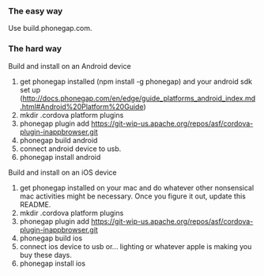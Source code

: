 <h3>The easy way</h3>
<p>
Use build.phonegap.com.
</p>

<h3>The hard way</h3>
<p>
Build and install on an Android device

1. get phonegap installed (npm install -g phonegap) and your android sdk set up (http://docs.phonegap.com/en/edge/guide_platforms_android_index.md.html#Android%20Platform%20Guide)
2. mkdir .cordova platform plugins
3. phonegap plugin add https://git-wip-us.apache.org/repos/asf/cordova-plugin-inappbrowser.git
4. phonegap build android
5. connect android device to usb.
6. phonegap install android

Build and install on an iOS device

1. get phonegap installed on your mac and do whatever other nonsensical mac activities might be necessary. 
Once you figure it out, update this README.
2. mkdir .cordova platform plugins
3. phonegap plugin add https://git-wip-us.apache.org/repos/asf/cordova-plugin-inappbrowser.git
4. phonegap build ios
5. connect ios device to usb or... lighting or whatever apple is making you buy these days.
6. phonegap install ios
</p>

